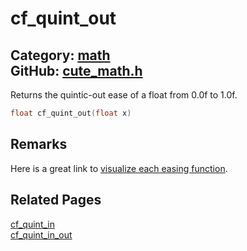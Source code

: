 [](../header.md ':include')

# cf_quint_out

Category: [math](https://github.com/RandyGaul/cute_framework/blob/master/docs/api_reference?id=math)  
GitHub: [cute_math.h](https://github.com/RandyGaul/cute_framework/blob/master/include/cute_math.h)  
---

Returns the quintic-out ease of a float from 0.0f to 1.0f.

```cpp
float cf_quint_out(float x)
```

## Remarks

Here is a great link to [visualize each easing function](https://easings.net/).

## Related Pages

[cf_quint_in](https://github.com/RandyGaul/cute_framework/blob/master/docs/math/cf_quint_in.md)  
[cf_quint_in_out](https://github.com/RandyGaul/cute_framework/blob/master/docs/math/cf_quint_in_out.md)  
